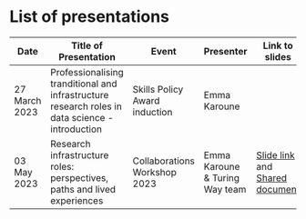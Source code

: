 # List of presentations

| Date | Title of Presentation                                                                           | Event                         | Presenter     | Link to slides |
| ---- | ----------------------------------------------------------------------------------------------- | ----------------------------- | ------------- | -------------- |
| 27 March 2023      | Professionalising tranditional and infrastructure research roles in data science - introduction | Skills Policy Award induction | Emma Karoune |   
| 03 May 2023 | Research infrastructure roles: perspectives, paths and lived experiences | Collaborations Workshop 2023 | Emma Karoune & Turing Way team | [Slide link](https://github.com/alan-turing-institute/professionalising-data-science-roles/blob/main/project_management/presentations/2023-05-03_TTW_CW23-infrastructure-roles-workshop.pptx.pdf) and [Shared document](https://github.com/alan-turing-institute/professionalising-data-science-roles/blob/main/project_management/presentations/2.2%20Research%20Infrastructure%20Roles_%20Perspectives%2C%20Paths%2C%20and%20Lived%20Experiences.pdf) |
